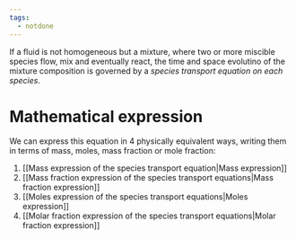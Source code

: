 ```yaml
---
tags:
  - notdone
---
```

If a fluid is not homogeneous but a mixture, where two or more miscible species flow, mix and eventually react, the time and space evolutino of the mixture composition is governed by a *species transport equation on each species*.
# Mathematical expression
We can express this equation in 4 physically equivalent ways, writing them in terms of mass, moles, mass fraction or mole fraction:
1. [[Mass expression of the species transport equation|Mass expression]]
2. [[Mass fraction expression of the species transport equations|Mass fraction expression]]
3. [[Moles expression of the species transport equations|Moles expression]]
4. [[Molar fraction expression of the species transport equations|Molar fraction expression]]
